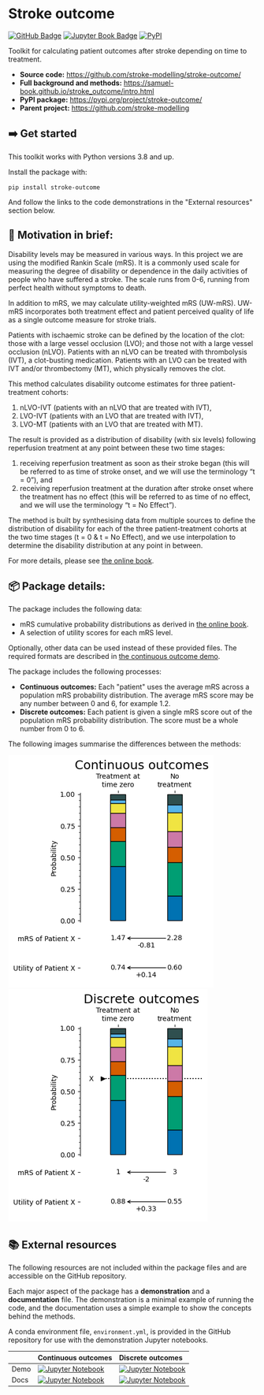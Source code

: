 # Stroke outcome


[![GitHub Badge][github-img]][github-link] [![Jupyter Book Badge][jupyterbooks-img]][jupyterbooks-link] [![PyPI][pypi-img]][pypi-link]

Toolkit for calculating patient outcomes after stroke depending on time to treatment.

+ __Source code:__ https://github.com/stroke-modelling/stroke-outcome/
+ __Full background and methods:__ https://samuel-book.github.io/stroke_outcome/intro.html
+ __PyPI package:__ https://pypi.org/project/stroke-outcome/
+ __Parent project:__ https://github.com/stroke-modelling

## ➡️ Get started

This toolkit works with Python versions 3.8 and up.

Install the package with:

    pip install stroke-outcome

And follow the links to the code demonstrations in the "External resources" section below.

## 🏥 Motivation in brief:

Disability levels may be measured in various ways. In this project we are using the modified Rankin Scale (mRS). It is a commonly used scale for measuring the degree of disability or dependence in the daily activities of people who have suffered a stroke. The scale runs from 0-6, running from perfect health without symptoms to death.

In addition to mRS, we may calculate utility-weighted mRS (UW-mRS). UW-mRS incorporates both treatment effect and patient perceived quality of life as a single outcome measure for stroke trials.

Patients with ischaemic stroke can be defined by the location of the clot: those with a large vessel occlusion (LVO); and those not with a large vessel occlusion (nLVO). Patients with an nLVO can be treated with thrombolysis (IVT), a clot-busting medication. Patients with an LVO can be treated with IVT and/or thrombectomy (MT), which physically removes the clot. 

This method calculates disability outcome estimates for three patient-treatment cohorts: 
1) nLVO-IVT (patients with an nLVO that are treated with IVT), 
2) LVO-IVT (patients with an LVO that are treated with IVT), 
3) LVO-MT (patients with an LVO that are treated with MT). 

The result is provided as a distribution of disability (with six levels) following reperfusion treatment at any point between these two time stages: 
1) receiving reperfusion treatment as soon as their stroke began (this will be referred to as time of stroke onset, and we will use the terminology “t = 0”), and 
2) receiving reperfusion treatment at the duration after stroke onset where the treatment has no effect (this will be referred to as time of no effect, and we will use the terminology “t = No Effect”).

The method is built by synthesising data from multiple sources to define the distribution of disability for each of the three patient-treatment cohorts at the two time stages (t = 0 & t = No Effect), and we use interpolation to determine the disability distribution at any point in between.

For more details, please see [the online book][jupyterbooks-link].

## 📦 Package details:
The package includes the following data:
+ mRS cumulative probability distributions as derived in [the online book][jupyterbooks-link].
+ A selection of utility scores for each mRS level.

Optionally, other data can be used instead of these provided files. The required formats are described in [the continuous outcome demo][continuous-jupyternotebook-link].

The package includes the following processes:
+ __Continuous outcomes:__ Each "patient" uses the average mRS across a population mRS probability distribution. The average mRS score may be any number between 0 and 6, for example 1.2.
+ __Discrete outcomes:__ Each patient is given a single mRS score out of the population mRS probability distribution. The score must be a whole number from 0 to 6.

The following images summarise the differences between the methods:

![Summary of continuous method. There is an mRS distribution when treated and an mRS distribution when not treated. The patient's mRS is the mean across the distribution.](docs/images/continuous_example.png) ![Summary of discrete method. There is an mRS distribution when treated and an mRS distribution when not treated. The patient's mRS is selected from whichever part of the distribution contains a fixed cumulative probability score.](docs/images/discrete_example.png)


## 📚 External resources

The following resources are not included within the package files and are accessible on the GitHub repository.

Each major aspect of the package has a __demonstration__ and a __documentation__ file. The demonstration is a minimal example of running the code, and the documentation uses a simple example to show the concepts behind the methods.

A conda environment file, `environment.yml`, is provided in the GitHub repository for use with the demonstration Jupyter notebooks.

| | **Continuous outcomes** | **Discrete outcomes** | 
|:--|:---------------|:-------------|
| Demo | [![Jupyter Notebook][jupyternotebook-img]][continuous-jupyternotebook-link]  | [![Jupyter Notebook][jupyternotebook-img]][discrete-jupyternotebook-link]  | 
| Docs | [![Jupyter Notebook][jupyternotebook-img]][continuous-documentation-link] | [![Jupyter Notebook][jupyternotebook-img]][discrete-documentation-link] | 



[github-img]: https://img.shields.io/badge/github-%23121011.svg?style=for-the-badge&logo=github&logoColor=white
[github-link]: https://github.com/stroke-modelling/stroke-outcome/

[pypi-img]: https://img.shields.io/pypi/v/stroke-outcome?label=pypi%20package
[pypi-link]: https://pypi.org/project/stroke-outcome/

[jupyterbooks-img]: https://jupyterbook.org/badge.svg
[jupyterbooks-link]: https://samuel-book.github.io/stroke_outcome/intro.html

[jupyternotebook-img]: https://img.shields.io/badge/jupyter-%23FA0F00.svg?style=for-the-badge&logo=jupyter&logoColor=white

[continuous-jupyternotebook-link]: https://github.com/stroke-modelling/stroke-outcome/blob/main/demo/demo_continuous_outcomes.ipynb
[continuous-documentation-link]: https://github.com/stroke-modelling/stroke-outcome/blob/main/docs/docs_continuous_outcome.ipynb

[discrete-jupyternotebook-link]: https://github.com/stroke-modelling/stroke-outcome/blob/main/demo/demo_discrete_outcomes.ipynb
[discrete-documentation-link]: https://github.com/stroke-modelling/stroke-outcome/blob/main/docs/docs_discrete_outcome.ipynb